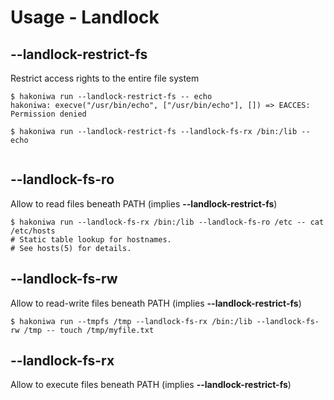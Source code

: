 # Usage - Landlock

## --landlock-restrict-fs

Restrict access rights to the entire file system

```console,ignore
$ hakoniwa run --landlock-restrict-fs -- echo
hakoniwa: execve("/usr/bin/echo", ["/usr/bin/echo"], []) => EACCES: Permission denied

$ hakoniwa run --landlock-restrict-fs --landlock-fs-rx /bin:/lib -- echo


```

## --landlock-fs-ro

Allow to read files beneath PATH (implies **--landlock-restrict-fs**)

```console,ignore
$ hakoniwa run --landlock-fs-rx /bin:/lib --landlock-fs-ro /etc -- cat /etc/hosts
# Static table lookup for hostnames.
# See hosts(5) for details.

```

## --landlock-fs-rw

Allow to read-write files beneath PATH (implies **--landlock-restrict-fs**)

```console
$ hakoniwa run --tmpfs /tmp --landlock-fs-rx /bin:/lib --landlock-fs-rw /tmp -- touch /tmp/myfile.txt

```

## --landlock-fs-rx

Allow to execute files beneath PATH (implies **--landlock-restrict-fs**)
